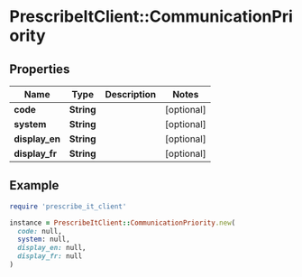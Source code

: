 # PrescribeItClient::CommunicationPriority

## Properties

| Name | Type | Description | Notes |
| ---- | ---- | ----------- | ----- |
| **code** | **String** |  | [optional] |
| **system** | **String** |  | [optional] |
| **display_en** | **String** |  | [optional] |
| **display_fr** | **String** |  | [optional] |

## Example

```ruby
require 'prescribe_it_client'

instance = PrescribeItClient::CommunicationPriority.new(
  code: null,
  system: null,
  display_en: null,
  display_fr: null
)
```

